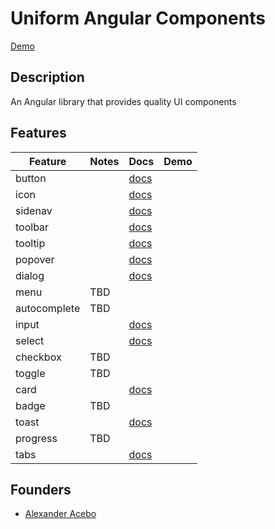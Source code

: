# Uniform Angular Components

[Demo](https://aacebo.github.io/uniform/components)

## Description

An Angular library that provides quality UI components

## Features

| Feature      | Notes | Docs                                          | Demo |
| ------------ | ----- | --------------------------------------------- | ---- |
| button       |       | [docs](./projects/components/button/button)   |      |
| icon         |       | [docs](./projects/components/icon/icon)       |      |
| sidenav      |       | [docs](./projects/components/sidenav/sidenav) |      |
| toolbar      |       | [docs](./projects/components/toolbar/toolbar) |      |
| tooltip      |       | [docs](./projects/components/tooltip/tooltip) |      |
| popover      |       | [docs](./projects/components/popover/popover) |      |
| dialog       |       | [docs](./projects/components/dialog/dialog)   |      |
| menu         | TBD   |                                               |      |
| autocomplete | TBD   |                                               |      |
| input        |       | [docs](./projects/components/input/input)     |      |
| select       |       | [docs](./projects/components/select/select)   |      |
| checkbox     | TBD   |                                               |      |
| toggle       | TBD   |                                               |      |
| card         |       | [docs](./projects/components/card/card)       |      |
| badge        | TBD   |                                               |      |
| toast        |       | [docs](./projects/components/toast/toast)     |      |
| progress     | TBD   |                                               |      |
| tabs         |       | [docs](./projects/components/tabs/tabs)       |      |

## Founders

- [Alexander Acebo](https://www.aacebo.com)
